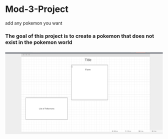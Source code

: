 # Mod-3-Project
add any pokemon you want
<h3>The goal of this project is to create a pokemon that does not exist in the pokemon world<h3/>

![image](https://github.com/polancop3/Fullstack-pokemon-creator/blob/master/wireframe.png)